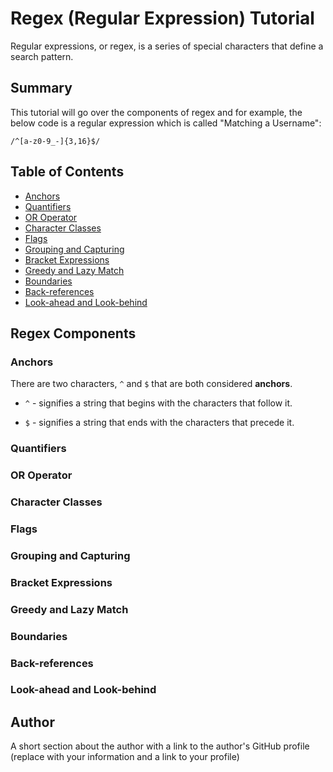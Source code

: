 # Regex (Regular Expression) Tutorial

Regular expressions, or regex, is a series of special characters that define a search pattern. 

## Summary

This tutorial will go over the components of regex and for example, the below code is a regular expression which is called "Matching a Username":

``/^[a-z0-9_-]{3,16}$/``

## Table of Contents

- [Anchors](#anchors)
- [Quantifiers](#quantifiers)
- [OR Operator](#or-operator)
- [Character Classes](#character-classes)
- [Flags](#flags)
- [Grouping and Capturing](#grouping-and-capturing)
- [Bracket Expressions](#bracket-expressions)
- [Greedy and Lazy Match](#greedy-and-lazy-match)
- [Boundaries](#boundaries)
- [Back-references](#back-references)
- [Look-ahead and Look-behind](#look-ahead-and-look-behind)

## Regex Components

### Anchors

There are two characters, ``^`` and ``$`` that are both considered **anchors**.

- ``^`` - signifies a string that begins with the characters that follow it.

- ``$`` - signifies a string that ends with the characters that precede it.


### Quantifiers

### OR Operator

### Character Classes

### Flags

### Grouping and Capturing

### Bracket Expressions

### Greedy and Lazy Match

### Boundaries

### Back-references

### Look-ahead and Look-behind

## Author

A short section about the author with a link to the author's GitHub profile (replace with your information and a link to your profile)
